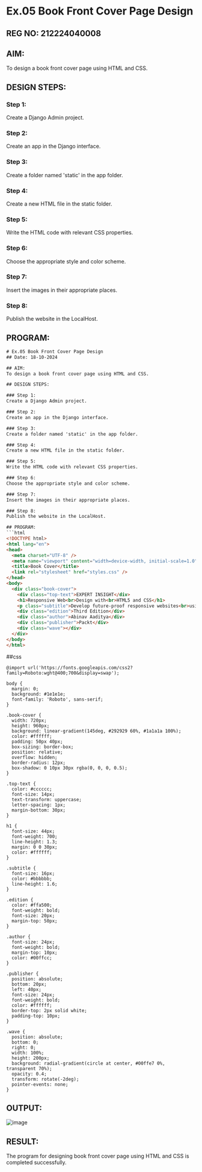 # Ex.05 Book Front Cover Page Design
## REG NO: 212224040008

## AIM:
To design a book front cover page using HTML and CSS.

## DESIGN STEPS:

### Step 1:
Create a Django Admin project.

### Step 2:
Create an app in the Django interface.

### Step 3:
Create a folder named 'static' in the app folder.

### Step 4:
Create a new HTML file in the static folder.

### Step 5:
Write the HTML code with relevant CSS properties.

### Step 6:
Choose the appropriate style and color scheme.

### Step 7:
Insert the images in their appropriate places.

### Step 8:
Publish the website in the LocalHost.

## PROGRAM:
```html
# Ex.05 Book Front Cover Page Design
## Date: 18-10-2024

## AIM:
To design a book front cover page using HTML and CSS.

## DESIGN STEPS:

### Step 1:
Create a Django Admin project.

### Step 2:
Create an app in the Django interface.

### Step 3:
Create a folder named 'static' in the app folder.

### Step 4:
Create a new HTML file in the static folder.

### Step 5:
Write the HTML code with relevant CSS properties.

### Step 6:
Choose the appropriate style and color scheme.

### Step 7:
Insert the images in their appropriate places.

### Step 8:
Publish the website in the LocalHost.

## PROGRAM:
```html
<!DOCTYPE html>
<html lang="en">
<head>
  <meta charset="UTF-8" />
  <meta name="viewport" content="width=device-width, initial-scale=1.0"/>
  <title>Book Cover</title>
  <link rel="stylesheet" href="styles.css" />
</head>
<body>
  <div class="book-cover">
    <div class="top-text">EXPERT INSIGHT</div>
    <h1>Responsive Web<br>Design with<br>HTML5 and CSS</h1>
    <p class="subtitle">Develop future-proof responsive websites<br>using the latest HTML5 and CSS techniques</p>
    <div class="edition">Third Edition</div>
    <div class="author">Abinav Aaditya</div>
    <div class="publisher">Packt</div>
    <div class="wave"></div>
  </div>
</body>
</html>
```
##css
```
@import url('https://fonts.googleapis.com/css2?family=Roboto:wght@400;700&display=swap');

body {
  margin: 0;
  background: #1e1e1e;
  font-family: 'Roboto', sans-serif;
}

.book-cover {
  width: 720px;
  height: 960px;
  background: linear-gradient(145deg, #292929 60%, #1a1a1a 100%);
  color: #ffffff;
  padding: 50px 40px;
  box-sizing: border-box;
  position: relative;
  overflow: hidden;
  border-radius: 12px;
  box-shadow: 0 10px 30px rgba(0, 0, 0, 0.5);
}

.top-text {
  color: #cccccc;
  font-size: 14px;
  text-transform: uppercase;
  letter-spacing: 1px;
  margin-bottom: 30px;
}

h1 {
  font-size: 44px;
  font-weight: 700;
  line-height: 1.3;
  margin: 0 0 30px;
  color: #ffffff;
}

.subtitle {
  font-size: 16px;
  color: #bbbbbb;
  line-height: 1.6;
}

.edition {
  color: #ffa500;
  font-weight: bold;
  font-size: 20px;
  margin-top: 50px;
}

.author {
  font-size: 24px;
  font-weight: bold;
  margin-top: 10px;
  color: #00ffcc;
}

.publisher {
  position: absolute;
  bottom: 20px;
  left: 40px;
  font-size: 24px;
  font-weight: bold;
  color: #ffffff;
  border-top: 2px solid white;
  padding-top: 10px;
}

.wave {
  position: absolute;
  bottom: 0;
  right: 0;
  width: 100%;
  height: 200px;
  background: radial-gradient(circle at center, #00ffe7 0%, transparent 70%);
  opacity: 0.4;
  transform: rotate(-2deg);
  pointer-events: none;
}
```

## OUTPUT:
![image](https://github.com/user-attachments/assets/2b352f70-433c-41f1-8933-72fbe14e2505)


## RESULT:
The program for designing book front cover page using HTML and CSS is completed successfully.



